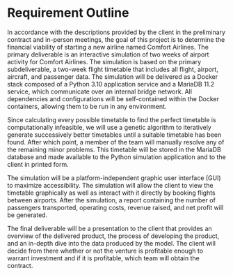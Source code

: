 # Requirement Outline
In accordance with the descriptions provided by the client in the preliminary contract and in-person meetings, the goal of this project is to determine the financial viability of starting a new airline named Comfort Airlines. The primary deliverable is an interactive simulation of two weeks of airport activity for Comfort Airlines. The simulation is based on the primary subdeliverable, a two-week flight timetable that includes all flight, airport, aircraft, and passenger data. The simulation will be delivered as a Docker stack composed of a Python 3.10 application service and a MariaDB 11.2 service, which communicate over an internal bridge network. All dependencies and configurations will be self-contained within the Docker containers, allowing them to be run in any environment.

Since calculating every possible timetable to find the perfect timetable is computationally infeasible, we will use a genetic algorithm to iteratively generate successively better timetables until a suitable timetable has been found. After which point, a member of the team will manually resolve any of the remaining minor problems. This timetable will be stored in the MariaDB database and made available to the Python simulation application and to the client in printed form.

The simulation will be a platform-independent graphic user interface (GUI) to maximize accessibility. The simulation will allow the client to view the timetable graphically as well as interact with it directly by booking flights between airports. After the simulation, a report containing the number of passengers transported, operating costs, revenue raised, and net profit will be generated.

The final deliverable will be a presentation to the client that provides an overview of the delivered product, the process of developing the product, and an in-depth dive into the data produced by the model. The client will decide from there whether or not the venture is profitable enough to warrant investment and if it is profitable, which team will obtain the contract.
